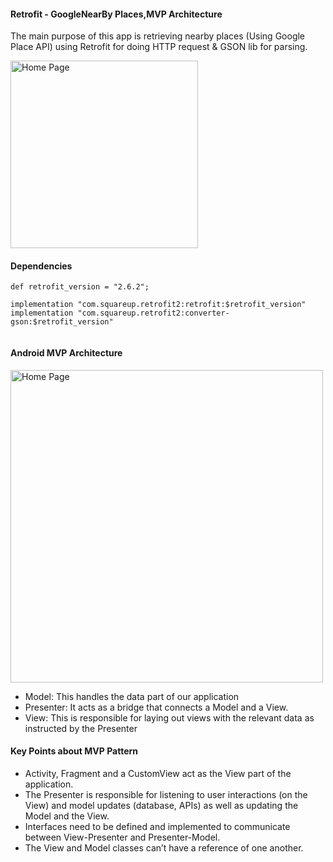 #### Retrofit - GoogleNearBy Places,MVP Architecture

The main purpose of this app is retrieving nearby places (Using Google Place API) using Retrofit for doing HTTP request & GSON lib for parsing.


<p align="left">
  <img src="https://user-images.githubusercontent.com/10658016/66260067-413ccf80-e7d7-11e9-9363-9a1e7e0f0370.gif?raw=true" alt="Home Page" width="300"/>
</p>

#### Dependencies

```
def retrofit_version = "2.6.2";

implementation "com.squareup.retrofit2:retrofit:$retrofit_version"
implementation "com.squareup.retrofit2:converter-gson:$retrofit_version"
   
```

#### Android MVP Architecture 

<p align="left">
  <img src="https://user-images.githubusercontent.com/10658016/66260242-ac87a100-e7d9-11e9-8548-020ab1255db9.png?raw=true" alt="Home Page" width="500"/>
</p>

* Model: This handles the data part of our application
* Presenter: It acts as a bridge that connects a Model and a View.
* View: This is responsible for laying out views with the relevant data as instructed by the Presenter

#### Key Points about MVP Pattern

* Activity, Fragment and a CustomView act as the View part of the application.
* The Presenter is responsible for listening to user interactions (on the View) and model updates (database, APIs) as well as   updating the Model and the View.
* Interfaces need to be defined and implemented to communicate between View-Presenter and Presenter-Model.
* The View and Model classes can’t have a reference of one another.

